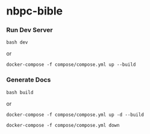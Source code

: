 # nbpc-bible

### Run Dev Server

`bash dev`

or

`docker-compose -f compose/compose.yml up --build`

### Generate Docs

`bash build`

or

`docker-compose -f compose/compose.yml up -d --build`

`docker-compose -f compose/compose.yml down`
